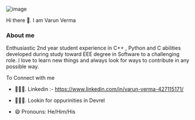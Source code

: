 





![image](https://i.pinimg.com/originals/b0/d8/73/b0d87353aed85f9b0f27da57ed4f99e4.gif)

Hi there 👋.  I am Varun Verma

<!--
**varunverma760/varunverma760** is a ✨ _special_ ✨ repository because its `README.md` (this file) appears on your GitHub profile.

Here are some ideas to get you started:

- 🔭 I’m currently working on ...
- 🌱 I’m currently learning ...
- 👯 I’m looking to collaborate on ...
- 🤔 I’m looking for help with ...
- 💬 Ask me about ...
- 📫 How to reach me: ...
- 😄 Pronouns: ...
- ⚡ Fun fact: ...
-->





### About me

Enthusiastic 2nd year student experience in C++ , Python and C abilities developed during study toward EEE degree in Software to a challenging role.
I love to learn new things and always look for ways to contribute in any possible way.

To Connect with me

- 👨🏻‍💻.   Linkedin :- https://www.linkedin.com/in/varun-verma-427115171/



- 🙋🏻‍♂️.    Lookin for oppurinities in Devrel


- 😄 Pronouns: He/Him/His

